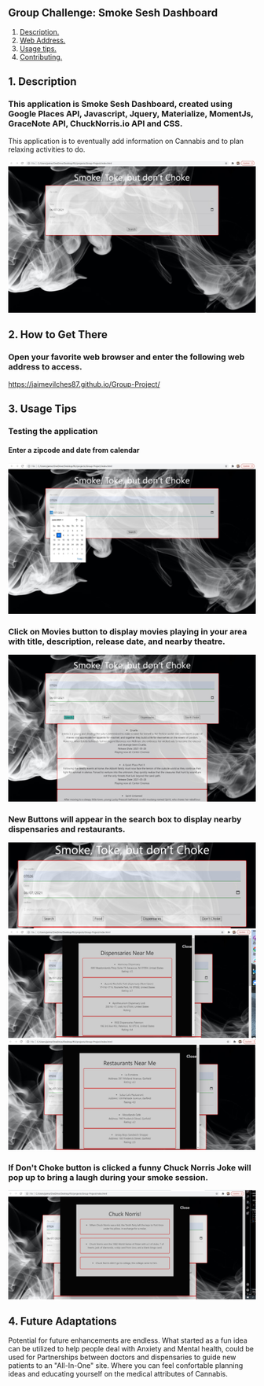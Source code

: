 ## Group Challenge: Smoke Sesh Dashboard

1. [ Description. ](#desc)
2. [ Web Address. ](#web-address)
3. [ Usage tips. ](#usage)
4. [ Contributing. ](#adaptations)

<a name="desc"></a>
## 1. Description

### This application is Smoke Sesh Dashboard, created using Google Places API, Javascript, Jquery, Materialize, MomentJs, GraceNote API, ChuckNorris.io API and CSS.

This application is to eventually add information on Cannabis and to plan relaxing activities to do.

![main-page](./assets/images/home.jpg)


<a name="web-address"></a>
## 2. How to Get There

### Open your favorite web browser and enter the following web address to access.

https://jaimevilches87.github.io/Group-Project/

<a name="usage"></a>
## 3. Usage Tips

### Testing the application

#### Enter a zipcode and date from calendar

![date-page](./assets/images/date.jpg)

### Click on Movies button to display movies playing in your area with title, description, release date, and nearby theatre.

![movie-page](./assets/images/movies.jpg)


### New Buttons will appear in the search box to display nearby dispensaries and restaurants.

![button-page](./assets/images/buttons.jpg)
![dispensary-page](./assets/images/dispensary.jpg)
![restaurant-page](./assets/images/restaurants.jpg)

### If Don't Choke button is clicked a funny Chuck Norris Joke will pop up to bring a laugh during your smoke session.

![chuck-page](./assets/images/chuck.jpg)

<a name="adaptations"></a>
## 4. Future Adaptations
Potential for future enhancements are endless. What started as a fun idea can be utilized to help people deal with Anxiety and Mental health, could be used for  Partnerships between doctors and dispensaries to guide new patients to an "All-In-One" site. Where you can feel confortable planning ideas and educating yourself on the medical attributes of Cannabis.
